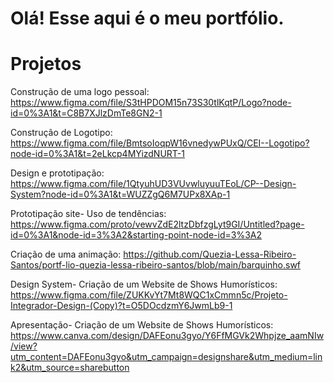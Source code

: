 # Olá! Esse aqui é o meu portfólio.

<h1>Projetos</h1>

Construção de uma logo pessoal:
<br>
https://www.figma.com/file/S3tHPDOM15n73S30tlKqtP/Logo?node-id=0%3A1&t=C8B7XJlzDmTe8GN2-1

Construção de Logotipo:
<br>
https://www.figma.com/file/BmtsoIoqpW16vnedywPUxQ/CEI--Logotipo?node-id=0%3A1&t=2eLkcp4MYizdNURT-1

Design e prototipação:
<br>
https://www.figma.com/file/1QtyuhUD3VUvwluyuuTEoL/CP--Design-System?node-id=0%3A1&t=WUZZgQ6M7UPx8XAp-1

Prototipação site- Uso de tendências:
<br>
https://www.figma.com/proto/vewvZdE2ltzDbfzgLyt9GI/Untitled?page-id=0%3A1&node-id=3%3A2&starting-point-node-id=3%3A2

Criação de uma animação:
https://github.com/Quezia-Lessa-Ribeiro-Santos/portf-lio-quezia-lessa-ribeiro-santos/blob/main/barquinho.swf

Design System- Criação de um Website de Shows Humorísticos:
<br>
https://www.figma.com/file/ZUKKvYt7Mt8WQC1xCmmn5c/Projeto-Integrador-Design-(Copy)?t=O5DOcdzmY6JwmLb9-1

Apresentação- Criação de um Website de Shows Humorísticos:
<br>
https://www.canva.com/design/DAFEonu3gyo/Y6FfMGVk2Whpjze_aamNIw/view?utm_content=DAFEonu3gyo&utm_campaign=designshare&utm_medium=link2&utm_source=sharebutton
